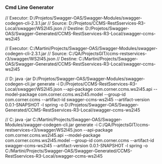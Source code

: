 ### Cmd Line Generator

// Executor: D:/Projetos/Swagger-OAS/Swagger-Modules/swagger-codegen-cli-2.3.1.jar
// Source: D:/Projetos/CCMS-RestSservices-R3-Local/swagger/WS2I45.json
// Destine: D:/Projetos/Swagger-OAS/Swagger-Generated/CCMS-RestSservices-R3-Local/swagger-ccms-ws2i45

// Executor: C:/Martini/Projects/Swagger-OAS/Swagger-Modules/swagger-codegen-cli-2.3.1.jar
// Source: C:/QA/ProjectsGIT/ccms-restservices-r3/swagger/WS2I45.json
// Destine: C:/Martini/Projects/Swagger-OAS/Swagger-Generated/CCMS-RestSservices-R3-Local/swagger-ccms-ws2i45

// D:
java -jar D:/Projetos/Swagger-OAS/Swagger-Modules/swagger-codegen-cli.jar generate -i D:/Projetos/CCMS-RestSservices-R3-Local/swagger/WS2I45.json --api-package com.corner.ccms.ws2i45.api --model-package com.corner.ccms.ws2i45.model --group-id com.corner.ccms  --artifact-id swagger-ccms-ws2i45 --artifact-version 0.0.1-SNAPSHOT -l spring -o D:/Projetos/Swagger-OAS/Swagger-Generated/CCMS-RestSservices-R3-Local/swagger-ccms-ws2i45

// C:
java -jar C:/Martini/Projects/Swagger-OAS/Swagger-Modules/swagger-codegen-cli.jar generate -i C:/QA/ProjectsGIT/ccms-restservices-r3/swagger/WS2I45.json --api-package com.corner.ccms.ws2i45.api --model-package com.corner.ccms.ws2i45.model --group-id com.corner.ccms  --artifact-id swagger-ccms-ws2i45 --artifact-version 0.0.1-SNAPSHOT -l spring -o C:/Martini/Projects/Swagger-OAS/Swagger-Generated/CCMS-RestSservices-R3-Local/swagger-ccms-ws2i45